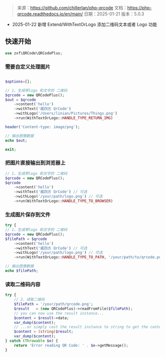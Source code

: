 > 来源：https://github.com/chillerlan/php-qrcode
> 文档：https://php-qrcode.readthedocs.io/en/main/
> 日期：2025-01-21
> 版本：5.0.3

- 2025-01-22 新增 Extend/WithTextOrLogo 添加二维码文本或者 Logo 功能

## 快速开始

```php
use zxf\QRCode\QRCodePlus;
```

### 需要自定义处理图片

```php

$options=[];

// 1、生成带logo 和文字的 二维码
$qrcode = new QRCodePlus();
$out = $qrcode
    ->content('hello')
    ->withText('威四方 QrCode')
    ->withLogo('/Users/linian/Pictures/Things.png')
    ->run(WithTextOrLogo::HANDLE_TYPE_RETURN_IMG)

header('Content-type: image/png');

// 输出图像数据
echo $out;

exit;

```

### 把图片直接输出到浏览器上

```php
// 1、生成带logo 和文字的 二维码
$qrcode = new QRCodePlus();
$qrcode
    ->content('hello')
    ->withText('威四方 QrCode') // 可选
    ->withLogo('/your/path/logo.png') // 可选
    ->run(WithTextOrLogo::HANDLE_TYPE_TO_BROWSER)

```

### 生成图片保存到文件

```php
try {
// 1、生成带logo 和文字的 二维码
$qrcode = new QRCodePlus();
$filePath = $qrcode
    ->content('hello')
    ->withText('威四方 QrCode') // 可选
    ->withLogo('/your/path/logo.png') // 可选
    ->run(WithTextOrLogo::HANDLE_TYPE_TO_PATH, '/your/path/to/qrcode.png')

// 输出图像数据
echo $filePath;

```

### 读取二维码内容

```php
try {
    // 2、读取二维码
    $filePath = '/your/path/qrcode.png';
    $result   = (new QRCodePlus)->readFromFile($filePath);
    // you can now use the result instance...
    $content = $result->data;
    var_dump($content);
    // ...or simply cast the result instance to string to get the content
    $content = (string)$result;
    var_dump($content);
} catch (Throwable $e) {
    return 'Error reading QR Code: ' . $e->getMessage();
}
```